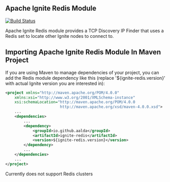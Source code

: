 Apache Ignite Redis Module
------------------------------

[![Build Status](https://travis-ci.org/aalda/ignite-redis.svg)](https://travis-ci.org/aalda/ignite-redis)

Apache Ignite Redis module provides a TCP Discovery IP Finder that uses a Redis
set to locate other Ignite nodes to connect to.

Importing Apache Ignite Redis Module In Maven Project
---------------------------------------------------------

If you are using Maven to manage dependencies of your project, you can add the Redis
module dependency like this (replace '${ignite-redis.version}' with actual Ignite version you
are interested in):

```xml
<project xmlns="http://maven.apache.org/POM/4.0.0"
    xmlns:xsi="http://www.w3.org/2001/XMLSchema-instance"
    xsi:schemaLocation="http://maven.apache.org/POM/4.0.0
                        http://maven.apache.org/xsd/maven-4.0.0.xsd">
    ...
    <dependencies>
        ...
        <dependency>
            <groupId>io.github.aalda</groupId>
            <artifactId>ignite-redis</artifactId>
            <version>${ignite-redis.version}</version>
        </dependency>
        ...
    </dependencies>
    ...
</project>
```

Currently does not support Redis clusters